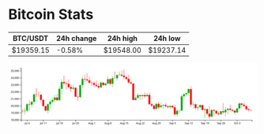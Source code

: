 # Bitcoin Stats

BTC/USDT|24h change|24h high|24h low|
|---|---|---|---|
|$19359.15|-0.58%|$19548.00|$19237.14|

<img src="./chart.svg">
